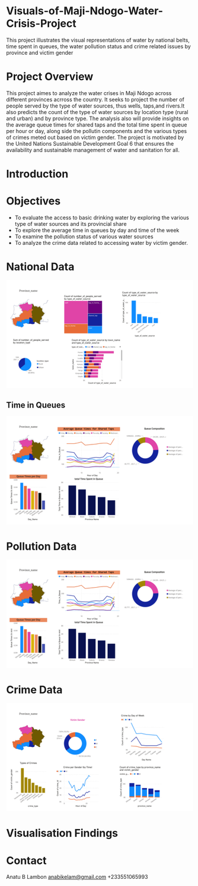 # Visuals-of-Maji-Ndogo-Water-Crisis-Project
This project illustrates the visual representations of water by national belts, time spent in queues, the water pollution status and crime related issues by province and victim gender
  
  # Project Overview 
  This project aimes to analyze the water crises in Maji Ndogo across different provinces acrross the country. It seeks to project the number of people served by the type of water sources, thus wells, taps,and rivers.It also predicts the count of the type of water sources by location type (rural and urban) and by province type. The analysis also will provide insights on the average queue times for shared taps and the total time spent in queue per hour or day, along side the pollutin components and the various types of crimes meted out based on victim gender. The project is motivated by the United Nations Sustainable Development Goal 6 that ensures the availability and sustainable management of water and sanitation for all.


  # Introduction 



  # Objectives
  - To evaluate the access to basic drinking water by exploring the various type of water sources and its provincial share
  - To explore the average time in queues by day and time of the week
  - To examine the pollution status of various water sources
  - To analyze the crime data related to accessing water by victim gender.



# National Data

 ![image](n1.jpg)

## Time in Queues
![image](n2.jpg)


# Pollution Data
  ![image](n2.jpg) 


 # Crime Data
  ![image](n4.jpg)



  # Visualisation Findings 


  # Contact
  Anatu B Lambon
  anabikelam@gmail.com
  +233551065993
  